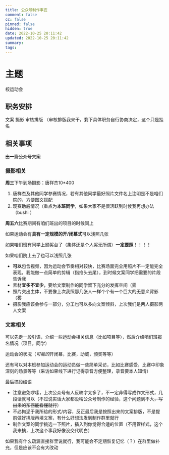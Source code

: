 ```yaml
---
title: 公众号制作事宜
comment: false
cc: false
pinned: false
hidden: true
date: 2022-10-25 20:11:42
updated: 2022-10-25 20:11:42
summary:
tags:
---
```


# 主题

校运动会

## 职务安排

文案
摄影
审核排版
（审核排版我来干，剩下具体职务自行协商决定，这个只是挂名

## 相关事项

~~出一篇公众号文案~~

### 摄影相关

**周三**下午到场摄影：唐祥杰10*400 
1. 唐祥杰及其他同学参赛情况，若有其他同学最好照片文件名上注明是不是咱们院的，方便图文搭配
2. 观赛助威情况（重点为**本班同学**，如果大家不是很活跃到时候我再想办法（bushi ）

**周五六**比赛期间有咱们班出的项目的时候同上

如果运动会有**具有一定规模的开/闭幕式**可以浅照几张

如果咱们班有同学上颁奖台了（集体还是个人奖无所谓）**一定要照**！！！！

如果咱们院上去了也可以浅照几张

* **可以**包含视频，因为运动会节奏相对较快，比赛场面完全用照片不一定能完全表现，我能做一点简单的剪辑（指掐头去尾），到时候文案同学把需要的片段告诉我
* 素材**宜多不宜少**，要给文案制作的同学留下充分的发挥空间（雾
* 照片突出主体，不要像上次我照那几张人一样个个有一个巨大的无意义背影（雾
* 摄影我应该会参与一部分，分工也可以多向文案倾斜，上次我们是两人摄影两人文案

### 文案相关

可以先走一段引语，介绍一些运动会相关信息（比如项目等），然后介绍咱们班报名情况（项目，同学）

运动会的状况（*可能的*开闭幕，比赛，助威，颁奖等等）

还有可以对本班参加运动会的运动员做一些简单采访，比如比赛感受，比赛中印象深刻的场景等等（采访如果线下进行记得录音方便整理，录音要本人知情）

最后搞段结语

* 注意避免啰嗦，上次公众号有人反映字太多了，不一定非得写成作文形式，几段话就可以（不过说实话大家都没啥公众号制作的经验，这个问题到不大~~，写出来的东西能看懂就行~~）
* 不必拘泥于我所给的形式/内容，反正最后我是按照出来的文案排版，不是提前做好排版再填文案，有什么好想法发到制作群里就行
* 制作文案的同学挑选一下照片，插入到你觉得合适的位置（不用管样式，这个我来搞，上次这个事我好像没交代明白）

如果我有什么疏漏直接群里说就行，我可能会不定期恢复记忆（？）在群里做补充，但是应该不会有大改动